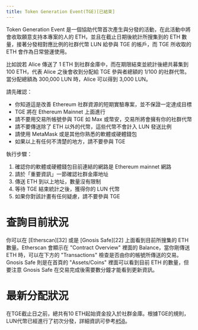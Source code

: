 ```yaml
---
title: Token Generation Event(TGE)[已結束]
---
```


Token Generation Event 是一個協助代幣首次產生與分發的活動，在此活動中將會收取願意支持本專案的人的 ETH，並且在截止日期後統計所搜集到的 ETH 數量，接著分發相對應比例的社群代幣 LUN 給參與 TGE 的帳戶，而 TGE 所收取的 ETH 會作為日常營運使用。

比如說若 Alice 傳送了 1 ETH 到社群金庫中，而在期限結束並統計後總共募集到 100 ETH，代表 Alice 之後會收到分配給 TGE 參與者總額的 1/100 的社群代幣。當分配總額為 300,000 LUN 時，Alice 可以得到 3,000 LUN。

請先確認：
- 你知道這是改善 Ethereum 社群資源的短期實驗專案，並不保證一定達成目標
- TGE 將在 Ethereum Mainnet 上面進行
- 請不要用交易所帳號參與 TGE 如 Max 或幣安，交易所將會擁有你的社群代幣
- 請不要傳送除了 ETH 以外的代幣，這些代幣不會計入 LUN 發送比例
- 請使用 MetaMask 或是其他你熟悉的軟體或硬體錢包
- 如果以上有任何不清楚的地方，請不要參與 TGE

執行步驟：
1. 確認你的軟體或硬體錢包目前連結的網路是 Ethereum mainnet 網路
2. 請於「重要資訊」一節確認社群金庫地址
3. 傳送 ETH 到以上地址，數量沒有限制
4. 等待 TGE 結束統計之後，獲得你的 LUN 代幣
5. 如果你對該計畫有任何疑慮，請不要參與 TGE

# 查詢目前狀況
你可以在 [Etherscan][32] 或是 [Gnosis Safe][22] 上面看到目前所搜集的 ETH 數量。Etherscan 會顯示在 "Contract Overview" 裡面的 Balance，當你剛傳送 ETH 時，可以在下方的 "Transactions" 檢查是否由你的帳號所傳送的交易。Gnosis Safe 則是在首頁的 "Assets/Coins" 裡面可以看到目前 ETH 的數量，但要注意 Gnosis Safe 在交易完成後需要數分鐘才能看到更新資訊。

# 最新分配狀況
在TGE截止日之前，總共有10 ETH起始資金投入於社群金庫。根據TGE的規則，LUN代幣已經進行了初次分發，詳細資訊可參考[#58](https://github.com/lun-dao/LunDAO/issues/58)。